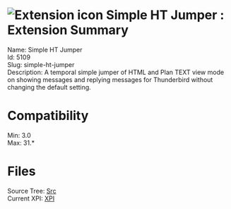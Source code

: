 # ![Extension icon](https://addons.thunderbird.net/user-media/addon_icons/5/5109-64.png?modified=1288422988) Simple HT Jumper : Extension Summary

Name: Simple HT Jumper  
Id: 5109  
Slug: simple-ht-jumper  
Description: A temporal simple jumper of HTML and Plan TEXT view mode on showing messages and replying messages for Thunderbird without changing the default setting.

  

# Compatibility
Min: 3.0  
Max: 31.*  

# Files

Source Tree: [Src](C:/Dev/Thunderbird/ThunderKdB/xall/xOther/5109-simple-ht-jumper/src)  
Current XPI: [XPI](C:/Dev/Thunderbird/ThunderKdB/xall/xOther/5109-simple-ht-jumper/xpi)  



